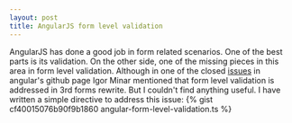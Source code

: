 ```yaml
---
layout: post
title: AngularJS form level validation
---
```


AngularJS has done a good job in form related scenarios. One of the best parts is its validation. On the other side, one of the missing pieces in this area in form level validation. Although in one of the closed [issues](https://github.com/angular/angular.js/issues/631) in angular's github page Igor Minar mentioned that form level validation is addressed in 3rd forms rewrite. But I couldn't find anything useful. I have written a simple directive to address this issue:
{% gist cf40015076b90f9b1860 angular-form-level-validation.ts %}